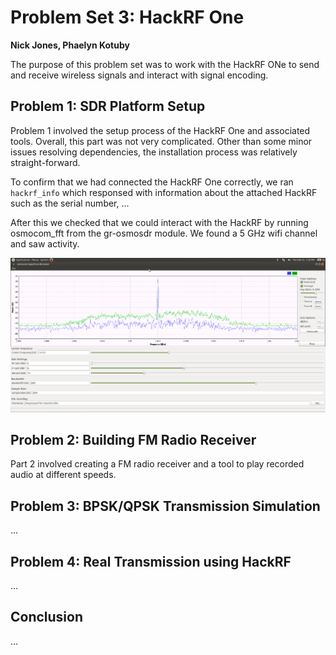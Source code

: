 # Problem Set 3: HackRF One
**Nick Jones, Phaelyn Kotuby**

The purpose of this problem set was to work with the HackRF ONe to send
and receive wireless signals and interact with signal encoding.

## Problem 1: SDR Platform Setup
Problem 1 involved the setup process of the HackRF One and associated tools.
Overall, this part was not very complicated.  Other than some minor issues resolving dependencies, the installation process was relatively straight-forward.

To confirm that we had connected the HackRF One correctly, we ran
`hackrf_info` which responsed with information about the attached HackRF such
as the serial number, ...

After this we checked that we could interact with the HackRF by running osmocom_fft from the gr-osmosdr module.  We found a 5 GHz wifi channel and saw activity.

![Wifi Channel](prob1/wifi_channel.png)

## Problem 2: Building FM Radio Receiver 
Part 2 involved creating a FM radio receiver and a tool to play recorded audio at different speeds.



## Problem 3: BPSK/QPSK Transmission Simulation
...

## Problem 4: Real Transmission using HackRF
...

## Conclusion
...
